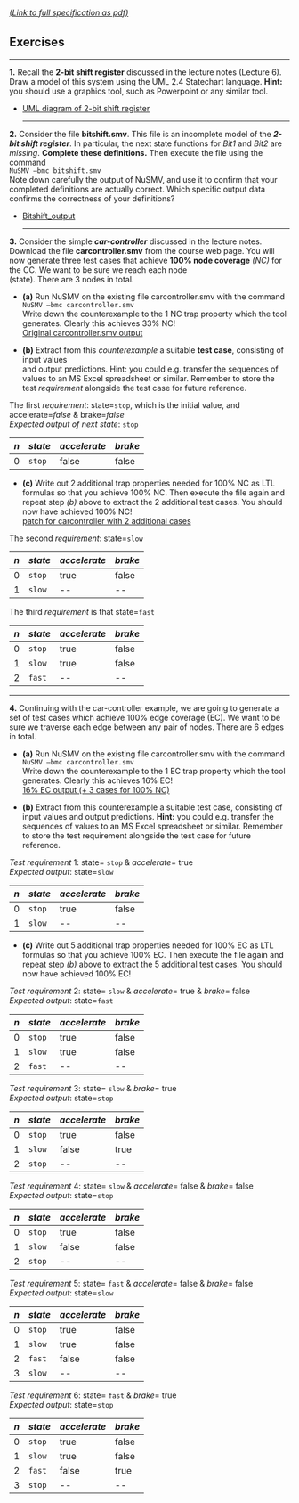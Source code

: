 ###### [(Link to full specification as pdf)](misc/DD2459-lab3_2016.pdf)

## Exercises  

  
  **  **  
  


**1.** Recall	the	**2-bit	shift	register** discussed	in	the	lecture	notes	(Lecture	6).	Draw	a	model	of this	system	using	the	UML	2.4	Statechart	language.	**Hint:**	you	should	use	a graphics	tool,	such	as	Powerpoint	or	any similar tool.  
* [UML diagram of 2-bit shift register](misc/2bitshift-UML.PNG)  
  
  
  **  **  
  

**2.** Consider	the	file	**bitshift.smv**.	This	file	is	an	incomplete	model	of	the	**_2-bit	shift	register_**.	In	particular,	the	next	state	functions	for	_Bit1_ and	_Bit2_ are	_missing_.	**Complete these	definitions.**	Then	execute	the	file	using	the	command  
`NuSMV –bmc bitshift.smv`  
Note	down	carefully	the	output	of	NuSMV,	and	use	it	to	confirm	that	your	completed	definitions	are	actually	correct. Which specific	output	data	confirms	the	correctness	of	your definitions?  
* [Bitshift_output](misc/bitshift.smv.output)  
  
  
  **  **  
  
**3.** Consider	the	simple	**_car-controller_** discussed	in	the	lecture	notes.	Download	the file	**carcontroller.smv** from	the	course	web	page.	You	will	now	generate	three test	cases	that	achieve	**100%	node coverage** _(NC)_ for	the	CC.	We	want	to	be	sure	we	reach	each	node	
(state).	There	are	3	nodes	in	total.  

  
  
  * __(a)__ Run	NuSMV	on	the	existing	file	carcontroller.smv with	the	command	 
`NuSMV –bmc carcontroller.smv`  
Write	down	the	counterexample to	the	1	NC	trap	property which	the	tool	generates.	Clearly	this	achieves	33%	NC!  
 [Original carcontroller.smv output](misc/carcontroller3a.smv.output)  



  * __(b)__ Extract	from	this	_counterexample_	a	suitable	__test	case__,	consisting	of	input	values	
and	output	predictions.	Hint:	you	could	e.g.	transfer	the	sequences	of	values	to	an	MS Excel spreadsheet	or	similar.	Remember	to	store	the	test	_requirement_	alongside	the	test	case	for	future	reference.  

The first _requirement_: state=`stop`, which is the initial value, and accelerate=_false_ & brake=_false_  
_Expected output of next state_: `stop`  


*n* | _state_ | _accelerate_ | _brake_
--- | --- | --- | ---
0 | `stop` | false | false  

   
   
  * __(c)__ Write	out	2	additional	trap	properties needed	for	100%	NC	as	LTL	formulas	so	that	you	achieve	100%	NC.	Then	execute	the	file	again	and	repeat	step	_(b)_	above	to	extract	the	2	additional	test	cases.	You	should	now	have	achieved	100%	NC!  
  [patch for carcontroller with 2 additional cases](carcontroller_patch1.diff)  
  
  
  
  The second _requirement_: state=`slow`  
  
  *n* | _state_ | _accelerate_ | _brake_
--- | --- | --- | ---
0 | `stop` | true | false  
1 | `slow` | -- | --  
  
  
The third _requirement_ is that state=`fast`  
  
  *n* | _state_ | _accelerate_ | _brake_
--- | --- | --- | ---
0 | `stop` | true | false  
1 | `slow` | true | false  
2 | `fast` | -- | --
  
  
  **  **  
  

**4.**	Continuing	with	the	car-controller	example,	we	are	going	to	generate	a	set	of	test	cases	which	achieve	100% edge	coverage (EC).	We	want	to	be	sure	we	traverse	each	edge	between	any	pair	of	nodes.	There	are	6	edges	in	total.  

  * __(a)__ Run	NuSMV	on	the	existing	file	carcontroller.smv with	the	command `NuSMV –bmc carcontroller.smv`  
Write	down	the	counterexample to	the	1	EC	trap	property which	the	tool	generates.	Clearly	this	achieves	16%	EC!  
[16% EC output (+ 3 cases for 100% NC)](misc/carcontroller4a.smv.output)  

  * __(b)__ Extract	from	this	counterexample	a	suitable	test	case,	consisting	of	input	values	and	output	predictions.	__Hint:__	you	could	e.g.	transfer	the	sequences	of	values	to	an	MS Excel spreadsheet	or	similar. Remember	to	store	the	test requirement alongside	the	test	case	for	future	reference.  
  
  _Test requirement_ 1: state= `stop` & _accelerate_= true  
  _Expected output_: state=`slow`
  
  *n* | _state_ | _accelerate_ | _brake_
--- | --- | --- | ---
0 | `stop` | true | false  
1 | `slow` | -- | --   


  * __(c)__ Write	out	5	additional	trap	properties needed	for	100%	EC	as	LTL	formulas	so	that	you	achieve	100%	EC.	Then	execute	the	file	again	and	repeat	step	_(b)_	above	to	extract	the	5 additional	test	cases.	You	should	now	have	achieved	100%	EC!


_Test requirement_ 2: state= `slow` & _accelerate_= true & _brake_= false  
_Expected output_: state=`fast`

  *n* | _state_ | _accelerate_ | _brake_
--- | --- | --- | ---
0 | `stop` | true | false  
1 | `slow` | true | false  
2 | `fast` | -- | --  
  
  
_Test requirement_ 3: state= `slow` & _brake_= true  
_Expected output_: state=`stop`

  *n* | _state_ | _accelerate_ | _brake_
--- | --- | --- | ---
0 | `stop` | true | false  
1 | `slow` | false | true  
2 | `stop` | -- | --   


_Test requirement_ 4: state= `slow` & _accelerate_= false & _brake_= false  
_Expected output_: state=`stop`

  *n* | _state_ | _accelerate_ | _brake_
--- | --- | --- | ---
0 | `stop` | true | false  
1 | `slow` | false | false  
2 | `stop` | -- | --   


_Test requirement_ 5: state= `fast` & _accelerate_= false & _brake_= false  
_Expected output_: state=`slow`

  *n* | _state_ | _accelerate_ | _brake_
--- | --- | --- | ---
0 | `stop` | true | false  
1 | `slow` | true | false  
2 | `fast` | false | false  
3 | `slow` | -- | --  


_Test requirement_ 6: state= `fast` & _brake_= true  
_Expected output_: state=`stop`

  *n* | _state_ | _accelerate_ | _brake_
--- | --- | --- | ---
0 | `stop` | true | false  
1 | `slow` | true | false  
2 | `fast` | false | true  
3 | `stop` | -- | --  



